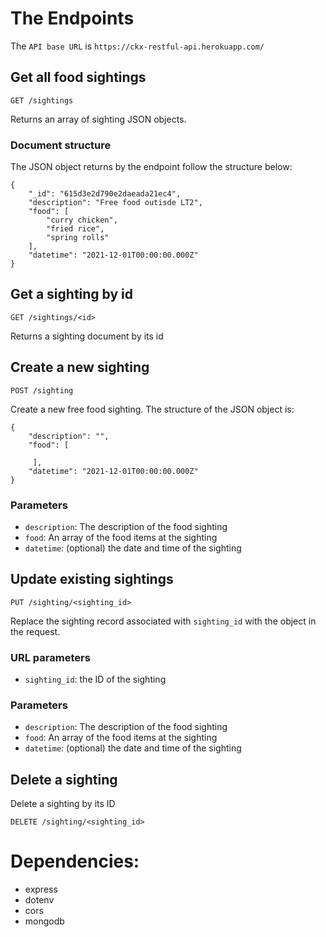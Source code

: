 


# The Endpoints

The `API base URL` is `https://ckx-restful-api.herokuapp.com/`

## Get all food sightings 

```
GET /sightings
```
Returns an array of sighting JSON objects.

### Document structure
The JSON object returns by the endpoint follow the structure below:
```
{
    "_id": "615d3e2d790e2daeada21ec4",
    "description": "Free food outisde LT2",
    "food": [
        "curry chicken",
        "fried rice",
        "spring rolls"
    ],
    "datetime": "2021-12-01T00:00:00.000Z"
}
```

## Get a sighting by id
```
GET /sightings/<id>
```
Returns a sighting document by its id

## Create a new sighting
```
POST /sighting
```

Create a new free food sighting. The structure of the JSON object is:
```
{
    "description": "",
    "food": [
      
     ],
    "datetime": "2021-12-01T00:00:00.000Z"
}
```

### Parameters

* `description`: The description of the food sighting
* `food`: An array of the food items at the sighting
* `datetime`: (optional) the date and time of the sighting

## Update existing sightings


```
PUT /sighting/<sighting_id>
```
Replace the sighting record associated with `sighting_id` with the object in the request.

### URL parameters
* `sighting_id`: the ID of the sighting

### Parameters
* `description`: The description of the food sighting
* `food`: An array of the food items at the sighting
* `datetime`: (optional) the date and time of the sighting

## Delete a sighting
Delete a sighting by its ID

```
DELETE /sighting/<sighting_id>
```
# Dependencies:

* express
* dotenv
* cors
* mongodb

